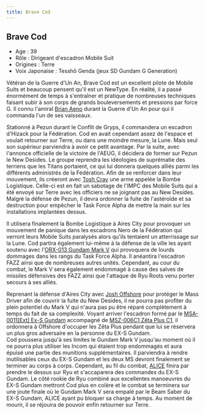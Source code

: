 ```yaml
---
title: Brave Cod
---
```


Brave Cod
---------





* Age : 39
* Rôle : Dirigeant d'escadron Mobile Suit
* Origines : Terre
* Voix Japonaise : Tesshô Genda (jeux SD Gundam G Generation)


Vétéran de la Guerre d'Un An, Brave Cod est un excellent pilote de Mobile Suits et beaucoup pensent qu'il est un NewType. En réalité, il a passé énormément de temps à s'entraîner et pratique de nombreuses techniques faisant subir à son corps de grands bouleversements et pressions par force G. Il connu l'amiral [Brian Aeno](uc/gundam-sentinel/brian-aeno.html) durant la Guerre d'Un An pour qui il commanda l'un de ses vaisseaux.


Stationné à Pezun durant le Conflit de Gryps, il commandera un escadron d'Hizack pour la Fédération. Cod en avait cependant assez de l'espace et voulait retourner sur Terre, ou dans une moindre mesure, la Lune. Mais seul son supérieur parviendra à avoir ce petit avantage. Par la suite, avec l'annonce officielle de la victoire de l'AEUG, il décidera de former sur Pezun le New Desides. Le groupe reprendra les idéologies de suprématie des terriens que les Titans portaient, ce qui lui donnera quelques alliés parmi les différents administrés de la Fédération. Afin de se renforcer dans leur mouvement, ils créeront avec [Tosh Cray](uc/gundam-sentinel/tosh-cray.html) une arme appelée la Bombe Logistique. Celle-ci est en fait un sabotage de l'IMPC des Mobile Suits qui a été envoyé sur Terre avec les officiers ne se joignant pas au New Desides. Malgré la défense de Pezun, il devra ordonner la fuite de l'astéroïde et sa destruction pour empêcher le Task Force Alpha de mettre la main sur les installations implantées dessus.


Il utilisera finalement la Bombe Logistique à Aires City pour provoquer un mouvement de panique dans les escadrons Nero de la Fédération qui verront leurs Mobile Suits paralysés alors qu'ils tentaient un atterrissage sur la Lune. Cod partira également lui-même à la défense de la ville les ayant soutenu avec l'[ORX-013 Gundam Mark V](uc/gundam-sentinel/orx-013-gundam-mk-v.html) qui provoquera de lourds dommages dans les rangs du Task Force Alpha. Il anéantira l'escadron FAZZ ainsi que de nombreuses autres unités. Cependant, au cour du combat, le Mark V sera également endommagé à cause des salves de missiles défensives des FAZZ ainsi que l'attaque de Ryu Roots venu porter secours à ses alliés.


Reprenant la défense d'Aires City avec [Josh Offshore](uc/gundam-sentinel/josh-offshore.html) pour protéger le Mass Driver afin de couvrir la fuite du New Desides, il ne pourra pas profiter du plein potentiel du Mark V qui n'aura pas pu être réparé complètement à temps du fait de sa complexité. Voyant arriver l'escadron formé par le [MSA-0011[Ext] Ex-S Gundam](uc/gundam-sentinel/msa-0011ext-ex-s-gundam.html) accompagné de [MSZ-006C1 Zêta Plus C1](uc/gundam-sentinel/msz-006c1-zeta-plus-c1.html), il ordonnera à Offshore d'occuper les Zêta Plus pendant que lui se réservera un plus gros adversaire en la personne du EX-S Gundam.   
Cod poussera jusqu'à ses limites le Gundam Mark V jusqu'au moment où il ne pourra plus utiliser les Incom qui étaient trop endommagés et aura épuisé une partie des munitions supplémentaires. Il parviendra à rendre inutilisables ceux du EX-S Gundam et les deux MS devront finalement se terminer au corps à corps. Cependant, au fil du combat, [ALICE](uc/gundam-sentinel/alice.html) finira par prendre le dessus sur Ryu et s'accaparera des commandes du EX-S Gundam. Le côté rookie de Ryu combiné aux excellentes manoeuvres du EX-S Gundam mettront Cod plus en colère et le combat se terminera sur une joute finale où le Gundam Mark V sera empalé par le Beam Saber du EX-S Gundam, ALICE ayant pu bloquer sa charge à temps. Au moment de mourir, il se réjouira de pouvoir enfin retourner sur Terre.

